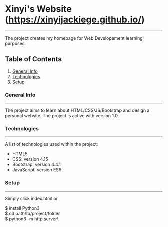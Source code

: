 # Xinyi's Website (https://xinyijackiege.github.io/)
***
The project creates my homepage for Web Developement learning purposes.

## Table of Contents
1. [General Info](#general-info)
2. [Technologies](#technologies)
3. [Setup](#Setup)

### General Info
***
The project aims to learn about HTML/CSS/JS/Bootstrap and design a personal website. The project is active with version 1.0.

### Technologies
***
A list of technologies used within the project:
* HTML5
* CSS: version 4.15
* Bootstrap: version 4.4.1
* JavaScript: version ES6

### Setup
***
Simply click index.html or

$ install Python3\
$ cd path/to/project/folder\
$ python3 -m http.server\

